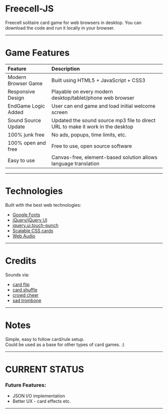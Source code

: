 # Freecell-JS  

Freecell solitaire card game for web browsers in desktop. You can download the code and run it locally in your browser.

**************************************************************************************************
# Game Features

| Feature             | Description |
| :------------------ | :---------- |
| Modern Browser Game | Built using HTML5 + JavaScript + CSS3
| Responsive Design   | Playable on every modern desktop/tablet/phone web browser
| EndGame Logic Added | User can end game and load initial welcome screen
| Sound Source Update | Updated the sound source mp3 file to direct URL to make it work in the desktop
| 100% junk free      | No ads, popups, time limits, etc.
| 100% open and free  | Free to use, open source software
| Easy to use         | Canvas-free, element-based solution allows language translation

**************************************************************************************************
# Technologies
Built with the best web technologies:
* [Google Fonts](https://fonts.google.com)
* [jQuery/jQuery UI](https://jquery.com/)
* [jquery.ui.touch-punch](https://github.com/furf/jquery-ui-touch-punch)
* [Scalable CSS cards](http://donpark.github.io/scalable-css-playing-cards/)
* [Web Audio](https://developer.mozilla.org/en-US/docs/Web/API/Web_Audio_API)

**************************************************************************************************
# Credits
Sounds via:
* [card flip](https://freesound.org/people/f4ngy/sounds/240776/)
* [card shuffle](https://freesound.org/people/deathpie/sounds/19245/)
* [crowd cheer](https://soundbible.com/1700-5-Sec-Crowd-Cheer.html)
* [sad trombone](https://freesound.org/people/Benboncan/sounds/73581/)

**************************************************************************************************
# Notes
Simple, easy to follow card/rule setup.  
Could be used as a base for other types of card games. :)  

**************************************************************************************************
# CURRENT STATUS

### Future Features:
* JSON I/O implementation
* Better UX - card effects etc.

**************************************************************************************************

